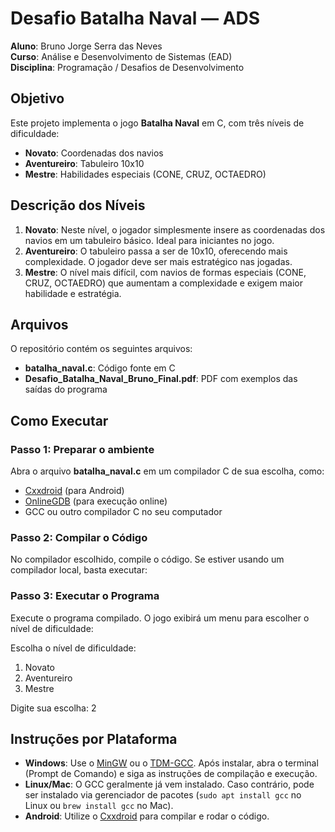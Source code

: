 # Desafio Batalha Naval — ADS

**Aluno**: Bruno Jorge Serra das Neves  
**Curso**: Análise e Desenvolvimento de Sistemas (EAD)  
**Disciplina**: Programação / Desafios de Desenvolvimento

## Objetivo

Este projeto implementa o jogo **Batalha Naval** em C, com três níveis de dificuldade:

- **Novato**: Coordenadas dos navios
- **Aventureiro**: Tabuleiro 10x10
- **Mestre**: Habilidades especiais (CONE, CRUZ, OCTAEDRO)

## Descrição dos Níveis

1. **Novato**: Neste nível, o jogador simplesmente insere as coordenadas dos navios em um tabuleiro básico. Ideal para iniciantes no jogo.
2. **Aventureiro**: O tabuleiro passa a ser de 10x10, oferecendo mais complexidade. O jogador deve ser mais estratégico nas jogadas.
3. **Mestre**: O nível mais difícil, com navios de formas especiais (CONE, CRUZ, OCTAEDRO) que aumentam a complexidade e exigem maior habilidade e estratégia.

## Arquivos

O repositório contém os seguintes arquivos:

- **batalha_naval.c**: Código fonte em C
- **Desafio_Batalha_Naval_Bruno_Final.pdf**: PDF com exemplos das saídas do programa

## Como Executar

### Passo 1: Preparar o ambiente
Abra o arquivo **batalha_naval.c** em um compilador C de sua escolha, como:
- [Cxxdroid](https://play.google.com/store/apps/details?id=com.n0n3m4.bloc&hl=pt_BR&pli=1) (para Android)
- [OnlineGDB](https://www.onlinegdb.com/online_c_compiler) (para execução online)
- GCC ou outro compilador C no seu computador

### Passo 2: Compilar o Código
No compilador escolhido, compile o código. Se estiver usando um compilador local, basta executar:




### Passo 3: Executar o Programa
Execute o programa compilado. O jogo exibirá um menu para escolher o nível de dificuldade:


Escolha o nível de dificuldade:
1. Novato
2. Aventureiro
3. Mestre

Digite sua escolha: 2



## Instruções por Plataforma

- **Windows**: Use o [MinGW](https://sourceforge.net/projects/mingw/) ou o [TDM-GCC](https://jmeubank.github.io/tdm-gcc/). Após instalar, abra o terminal (Prompt de Comando) e siga as instruções de compilação e execução.
- **Linux/Mac**: O GCC geralmente já vem instalado. Caso contrário, pode ser instalado via gerenciador de pacotes (`sudo apt install gcc` no Linux ou `brew install gcc` no Mac).
- **Android**: Utilize o [Cxxdroid](https://play.google.com/store/apps/details?id=com.n0n3m4.bloc&hl=pt_BR&pli=1) para compilar e rodar o código.
